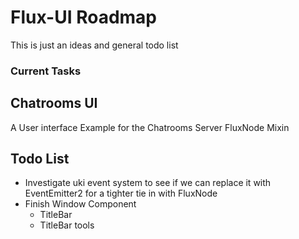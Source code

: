 Flux-UI Roadmap
=======

This is just an ideas and general todo list

### Current Tasks

## Chatrooms UI

A User interface Example for the Chatrooms Server FluxNode Mixin

## Todo List

- Investigate uki event system to see if we can replace it with EventEmitter2 for a tighter tie in with FluxNode
- Finish Window Component
	- TitleBar
	- TitleBar tools


